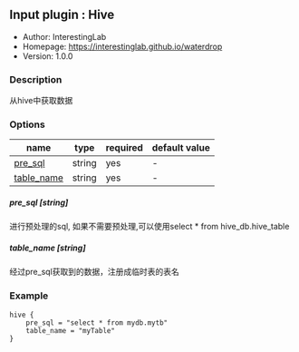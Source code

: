 ## Input plugin : Hive

* Author: InterestingLab
* Homepage: https://interestinglab.github.io/waterdrop
* Version: 1.0.0

### Description

从hive中获取数据

### Options

| name | type | required | default value |
| --- | --- | --- | --- |
| [pre_sql](#pre_sql-string) | string | yes | - |
| [table_name](#table_name-string) | string | yes | - |


##### pre_sql [string]

进行预处理的sql, 如果不需要预处理,可以使用select * from hive_db.hive_table

##### table_name [string]

经过pre_sql获取到的数据，注册成临时表的表名



### Example

```
hive {
    pre_sql = "select * from mydb.mytb"
    table_name = "myTable"
}
```
